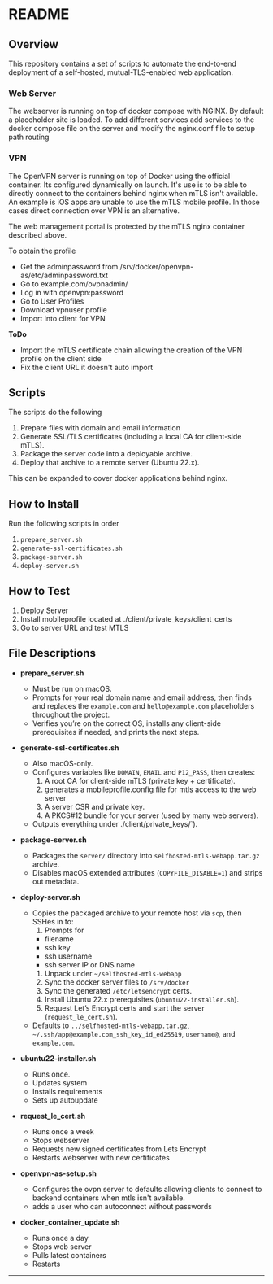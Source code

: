 # README

## Overview

This repository contains a set of scripts to automate the end-to-end deployment of a self-hosted, mutual-TLS-enabled web application. 

### Web Server

The webserver is running on top of docker compose with NGINX. By default a placeholder site is loaded. To add different services add services to the docker compose file on the server and modify the nginx.conf file to setup path routing

### VPN

The OpenVPN server is running on top of Docker using the official container. Its configured dynamically on launch. It's use is to be able to directly connect to the containers behind nginx when mTLS isn't available. An example is iOS apps are unable to use the mTLS mobile profile. In those cases direct connection over VPN is an alternative. 

The web management portal is protected by the mTLS nginx container described above. 

To obtain the profile 
* Get the adminpassword from /srv/docker/openvpn-as/etc/adminpassword.txt 
* Go to example.com/ovpnadmin/
* Log in with openvpn:password
* Go to User Profiles
* Download vpnuser profile
* Import into client for VPN

**ToDo** 
* Import the mTLS certificate chain allowing the creation of the VPN profile on the client side 
* Fix the client URL it doesn't auto import


## Scripts 
The scripts do the following

1. Prepare files with domain and email information
1. Generate SSL/TLS certificates (including a local CA for client-side mTLS).  
1. Package the server code into a deployable archive.  
1. Deploy that archive to a remote server (Ubuntu 22.x).

This can be expanded to cover docker applications behind nginx. 

## How to Install

Run the following scripts in order 

1. `prepare_server.sh`  
1. `generate-ssl-certificates.sh`  
1. `package-server.sh`  
1. `deploy-server.sh`  

## How to Test
1. Deploy Server
1. Install mobileprofile located at ./client/private_keys/client_certs
1. Go to server URL and test MTLS

## File Descriptions

- **prepare_server.sh**  
  - Must be run on macOS.  
  - Prompts for your real domain name and email address, then finds and replaces the `example.com` and `hello@example.com` placeholders throughout the project.  
  - Verifies you’re on the correct OS, installs any client-side prerequisites if needed, and prints the next steps.

- **generate-ssl-certificates.sh**  
  - Also macOS-only.  
  - Configures variables like `DOMAIN`, `EMAIL` and `P12_PASS`, then creates:  
    1. A root CA for client-side mTLS (private key + certificate).  
  	1. generates a mobileprofile.config file for mtls access to the web server
  	1. A server CSR and private key.  
    1. A PKCS#12 bundle for your server (used by many web servers).  
  - Outputs everything under ./client/private_keys/`).

- **package-server.sh**  
  - Packages the `server/` directory into  `selfhosted-mtls-webapp.tar.gz` archive.  
  - Disables macOS extended attributes (`COPYFILE_DISABLE=1`) and strips out metadata.  

- **deploy-server.sh**  
  - Copies the packaged archive to your remote host via `scp`, then SSHes in to:  
    1. Prompts for 
      * filename
      * ssh key
      * ssh username
      * ssh server IP or DNS name
    1. Unpack under `~/selfhosted-mtls-webapp`
    1. Sync the docker server files to `/srv/docker`
    1. Sync the generated `/etc/letsencrypt` certs.  
    1. Install Ubuntu 22.x prerequisites (`ubuntu22-installer.sh`).  
    1. Request Let’s Encrypt certs and start the server (`request_le_cert.sh`).  
  - Defaults to `../selfhosted-mtls-webapp.tar.gz`, `~/.ssh/app@example.com_ssh_key_id_ed25519`, `username@`, and `example.com`.

- **ubuntu22-installer.sh**
  - Runs once.
  - Updates system
  - Installs requirements
  - Sets up autoupdate

- **request_le_cert.sh**
  - Runs once a week
  - Stops webserver
  - Requests new signed certificates from Lets Encrypt
  - Restarts webserver with new certificates

- **openvpn-as-setup.sh**
  - Configures the ovpn server to defaults allowing clients to connect to backend containers when mtls isn't available. 
  - adds a user who can autoconnect without passwords

- **docker_container_update.sh**
  - Runs once a day
  - Stops web server
  - Pulls latest containers
  - Restarts

---